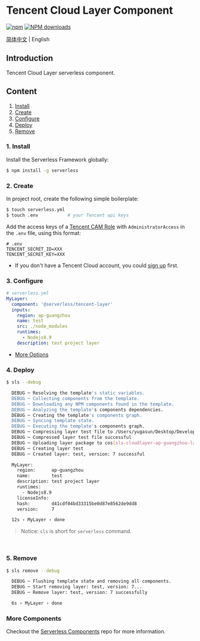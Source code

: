 # Tencent Cloud Layer Component

[![npm](https://img.shields.io/npm/v/%40serverless%2Ftencent-layer)](http://www.npmtrends.com/%40serverless%2Ftencent-layer)
[![NPM downloads](http://img.shields.io/npm/dm/%40serverless%2Ftencent-layer.svg?style=flat-square)](http://www.npmtrends.com/%40serverless%2Ftencent-layer)

[简体中文](https://github.com/serverless-components/tencent-layer/blob/master/README.md) | English

## Introduction

Tencent Cloud Layer serverless component.

## Content

1. [Install](#1-install)
2. [Create](#2-create)
3. [Configure](#3-configure)
4. [Deploy](#4-deploy)
5. [Remove](#5-Remove)

### 1. Install

Install the Serverless Framework globally:

```bash
$ npm install -g serverless
```

### 2. Create

In project root, create the following simple boilerplate:

```bash
$ touch serverless.yml
$ touch .env           # your Tencent api keys
```

Add the access keys of a [Tencent CAM Role](https://console.cloud.tencent.com/cam/capi) with `AdministratorAccess` in the `.env` file, using this format:

```
# .env
TENCENT_SECRET_ID=XXX
TENCENT_SECRET_KEY=XXX
```

- If you don't have a Tencent Cloud account, you could [sign up](https://intl.cloud.tencent.com/register) first.

### 3. Configure

```yml
# serverless.yml
MyLayer:
  component: '@serverless/tencent-layer'
  inputs:
    region: ap-guangzhou
    name: test
    src: ./node_modules
    runtimes:
      - Nodejs8.9
    description: test project layer
```

- [More Options](https://github.com/serverless-components/tencent-layer/blob/master/docs/configure.md)

### 4. Deploy

```bash
$ sls --debug

  DEBUG ─ Resolving the template's static variables.
  DEBUG ─ Collecting components from the template.
  DEBUG ─ Downloading any NPM components found in the template.
  DEBUG ─ Analyzing the template's components dependencies.
  DEBUG ─ Creating the template's components graph.
  DEBUG ─ Syncing template state.
  DEBUG ─ Executing the template's components graph.
  DEBUG ─ Compressing layer test file to /Users/yugasun/Desktop/Develop/serverless/tencent-layer/example/.serverless/test-layer.zip.
  DEBUG ─ Compressed layer test file successful
  DEBUG ─ Uploading layer package to cos[sls-cloudlayer-ap-guangzhou-layer]. sls-cloudlayer-test-1583823859.zip
  DEBUG ─ Creating layer test
  DEBUG ─ Created layer: test, version: 7 successful

  MyLayer:
    region:      ap-guangzhou
    name:        test
    description: test project layer
    runtimes:
      - Nodejs8.9
    licenseInfo:
    hash:        d41cdf04bd33315be0d87e8562de9dd8
    version:     7

  12s › MyLayer › done
```

> Notice: `sls` is short for `serverless` command.

&nbsp;

### 5. Remove

```bash
$ sls remove --debug

  DEBUG ─ Flushing template state and removing all components.
  DEBUG ─ Start removing layer: test, version: 7...
  DEBUG ─ Remove layer: test, version: 7 successfully

  6s › MyLayer › done
```

### More Components

Checkout the [Serverless Components](https://github.com/serverless/components) repo for more information.
